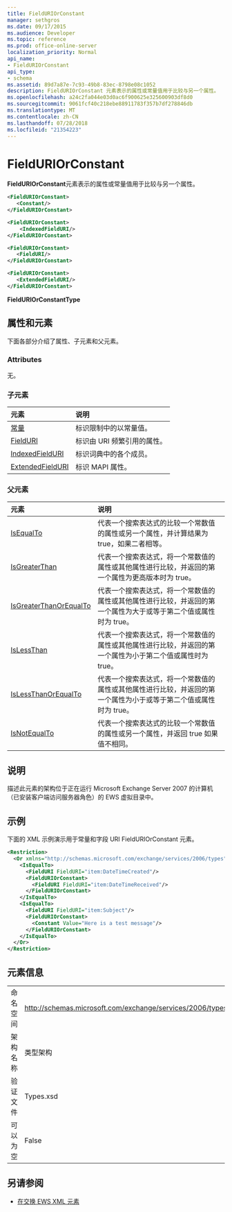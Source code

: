 ```yaml
---
title: FieldURIOrConstant
manager: sethgros
ms.date: 09/17/2015
ms.audience: Developer
ms.topic: reference
ms.prod: office-online-server
localization_priority: Normal
api_name:
- FieldURIOrConstant
api_type:
- schema
ms.assetid: 89d7a87e-7c93-49b8-83ec-8798e08c1052
description: FieldURIOrConstant 元素表示的属性或常量值用于比较与另一个属性。
ms.openlocfilehash: a24c2fa044e03d0ac6f900625e325600903df8d0
ms.sourcegitcommit: 9061fcf40c218ebe88911783f357b7df278846db
ms.translationtype: MT
ms.contentlocale: zh-CN
ms.lasthandoff: 07/28/2018
ms.locfileid: "21354223"
---
```

# <a name="fielduriorconstant"></a>FieldURIOrConstant

**FieldURIOrConstant**元素表示的属性或常量值用于比较与另一个属性。 
  
```xml
<FieldURIOrConstant>
   <Constant/>
</FieldURIOrConstant>
```

```xml
<FieldURIOrConstant>
    <IndexedFieldURI/> 
</FieldURIOrConstant>
```

```xml
<FieldURIOrConstant>
   <FieldURI/>
</FieldURIOrConstant>
```

```xml
<FieldURIOrConstant>
   <ExtendedFieldURI/> 
</FieldURIOrConstant>
```

**FieldURIOrConstantType**

## <a name="attributes-and-elements"></a>属性和元素

下面各部分介绍了属性、子元素和父元素。
  
### <a name="attributes"></a>Attributes

无。
  
### <a name="child-elements"></a>子元素

|**元素**|**说明**|
|:-----|:-----|
|[常量](constant.md) <br/> |标识限制中的以常量值。  <br/> |
|[FieldURI](fielduri.md) <br/> |标识由 URI 频繁引用的属性。  <br/> |
|[IndexedFieldURI](indexedfielduri.md) <br/> |标识词典中的各个成员。  <br/> |
|[ExtendedFieldURI](extendedfielduri.md) <br/> |标识 MAPI 属性。  <br/> |
   
### <a name="parent-elements"></a>父元素

|**元素**|**说明**|
|:-----|:-----|
|[IsEqualTo](isequalto.md) <br/> |代表一个搜索表达式的比较一个常数值的属性或另一个属性，并计算结果为 true，如果二者相等。  <br/> |
|[IsGreaterThan](isgreaterthan.md) <br/> |代表一个搜索表达式，将一个常数值的属性或其他属性进行比较，并返回的第一个属性为更高版本时为 true。  <br/> |
|[IsGreaterThanOrEqualTo](isgreaterthanorequalto.md) <br/> |代表一个搜索表达式，将一个常数值的属性或其他属性进行比较，并返回的第一个属性为大于或等于第二个值或属性时为 true。  <br/> |
|[IsLessThan](islessthan.md) <br/> |代表一个搜索表达式，将一个常数值的属性或其他属性进行比较，并返回的第一个属性为小于第二个值或属性时为 true。  <br/> |
|[IsLessThanOrEqualTo](islessthanorequalto.md) <br/> |代表一个搜索表达式，将一个常数值的属性或其他属性进行比较，并返回的第一个属性为小于或等于第二个值或属性时为 true。  <br/> |
|[IsNotEqualTo](isnotequalto.md) <br/> |代表一个搜索表达式的比较一个常数值的属性或另一个属性，并返回 true 如果值不相同。  <br/> |
   
## <a name="remarks"></a>说明

描述此元素的架构位于正在运行 Microsoft Exchange Server 2007 的计算机（已安装客户端访问服务器角色）的 EWS 虚拟目录中。
  
## <a name="example"></a>示例

下面的 XML 示例演示用于常量和字段 URI FieldURIOrConstant 元素。
  
```xml
<Restriction>
  <Or xmlns="http://schemas.microsoft.com/exchange/services/2006/types">
    <IsEqualTo>
      <FieldURI FieldURI="item:DateTimeCreated"/>
      <FieldURIOrConstant>
        <FieldURI FieldURI="item:DateTimeReceived"/>
      </FieldURIOrConstant>
    </IsEqualTo>
    <IsEqualTo>
      <FieldURI FieldURI="item:Subject"/>
      <FieldURIOrConstant>
        <Constant Value="Here is a test message"/>
      </FieldURIOrConstant>
    </IsEqualTo>
  </Or>
</Restriction>
```

## <a name="element-information"></a>元素信息

|||
|:-----|:-----|
|命名空间  <br/> |http://schemas.microsoft.com/exchange/services/2006/types  <br/> |
|架构名称  <br/> |类型架构  <br/> |
|验证文件  <br/> |Types.xsd  <br/> |
|可以为空  <br/> |False  <br/> |
   
## <a name="see-also"></a>另请参阅

- [在交换 EWS XML 元素](ews-xml-elements-in-exchange.md)


